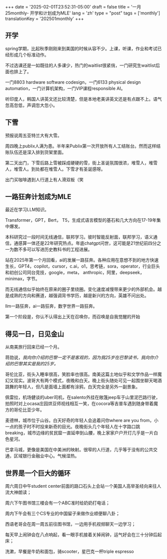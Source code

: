 +++
date = '2025-02-01T23:52:31-05:00'
draft = false
title = '一月 25monthly- 开学和计划成为MLE'
lang = 'zh'
type = "post"
tags = ['monthly']
translationKey = '202501monthly'
+++

## 开学

spring学期，比起秋季刚刚来到美国的时候从容不少。上课，听课，作业和考试已经形成几个标准动作。

不过选课还是一如既往的人多课少，热门的waitlist很紧俏，一门研究生waitlist后面也排上了。

一门8803 hardware software codesign，一门6133 physical design automation，一门计算机架构，一门VIP课程responsible AI。

听印度人，韩国人讲英文还比较清楚，但是本地老美讲英文还是有点跟不上。语气忽高忽低，声调忽大忽小。

## 下雪

预报说周五亚特兰大有大雪。

周四晚上publix人满为患。半年来Publix第一次开放所有人工结账台。然而这样结账队伍还是深入排到货架里面。

第二天出门，下雪后路上雪被踩成硬硬的雪，街上圣诞氛围很浓，堆雪人，堆雪人，堆雪人。到处都在堆雪人。下雪才有圣诞感呀。

出门买咖啡遇到人行道上有人滑双板（笑

## 一路狂奔计划成为MLE

最近在学习LLM知识。

Transformer，GPT，Bert， T5，生成式语言模型的基石和几大方向在17-19年集中爆发。

本科研究过一段时间无线通信，联邦学习。彼时智能反射面，联邦学习，语义通信，通感算一体还是22年研究热点。年底chatgpt问世，这可能是21世纪前四分之一为数不多可以写进历史教科书的工程进展。

站在2025年第一个月回看，ai的发展一路狂奔。各种应用在意想不到的地方快速生长，GPT4，copilot，cursor，c.ai，o1，思考链，sora，operator，行业巨头和初创公司同台竞技，google，meta， anthropic，阿里，deepseek，minimax，字节。

而无线通信似乎始终在原来的圈子里绕圈。变化速度减慢带来更少的外部机会。越是成熟的方向和赛道，越强调背书学历，越是新兴的方向，英雄不问出处。

llm一路狂奔，ai一路狂奔，数字世界一路狂奔。

第一个阶段是，你认不认得出上天在召唤你，而召唤是自我觉醒的开始

## 得见一日，日见金山

从南美旅行回来已经一个月。

蒋勋说，*我向你介绍的巴黎一定不是客观的，因为我25岁在巴黎读书，我向你介绍的巴黎其实是我的25岁。*

哥伦比亚，街头入睡率很高，笑脸率也很高。南美这篇土地似乎和文学作品一样魔幻又现实。波哥大有两个模式，夜晚和白天。晚上街头随处可见一起围坐聊天喝酒跳舞的年轻人，但凡是面墙上面都有涂鸦，白天完全是另外一副景象。

佩雷拉，机场健谈的uber司机，在salento外挂在敞篷jeep车于山里泥巴路行驶，拍照时对上ocasa庄园烘豆师视线相互一笑，在cocora等吉普车遇到随身带着魔方的哥伦比亚少年。

麦德林，城市位于山谷。白天好奇的年轻人会追着问你where are you from，小一点的孩子时不时投来新奇的目光。夜晚街头几个年轻人在十字路口跳breaking，城市边缘的贫民窟一直延申到山腰，晚上家家户户开灯几乎是一片白色星河。

巴拿马城，更像是美国在中美洲的映射。很窄的人行道，几乎等于没有的公共交通，区域银行金融业中心。气候湿热。

## 世界是一个巨大的循环

周六周日中午student center前面的路口石头上会站一个美国人高举圣经向来往人流大神朗读；

周六下午图书馆三楼会有一个ABC准时给奶奶打电话；

周内下午会有三个CS专业的中国留子来做作业顺便聊八卦；

西语老哥会在周一周五前往图书馆，一边用手机视频聊天一边学习；

每天早上闹钟会在八点响起，看一眼手机接着关掉闹钟，运气好会在三十分钟后起床；

洗漱，早餐是牛奶和面包，骑scooter，星巴克一杯triple espresso
